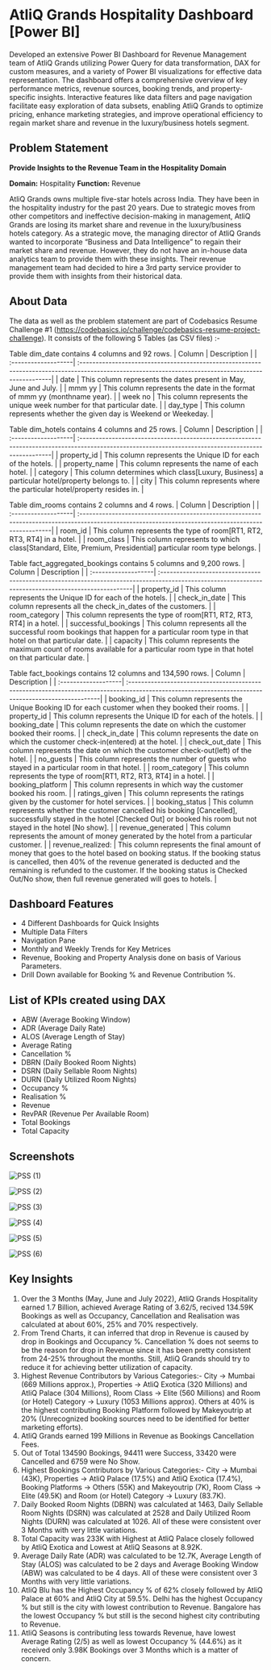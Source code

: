 # AtliQ Grands Hospitality Dashboard [Power BI]
Developed an extensive Power BI Dashboard for Revenue Management team of AtliQ Grands utilizing Power Query for data transformation, DAX for custom measures, and a variety of Power BI visualizations for effective data representation. The dashboard offers a comprehensive overview of key performance metrics, revenue sources, booking trends, and property-specific insights. Interactive features like data filters and page navigation facilitate easy exploration of data subsets, enabling AtliQ Grands to optimize pricing, enhance marketing strategies, and improve operational efficiency to regain market share and revenue in the luxury/business hotels segment.

## Problem Statement

**Provide Insights to the Revenue Team in the Hospitality Domain**

**Domain:**  Hospitality       **Function:** Revenue

AtliQ Grands owns multiple five-star hotels across India. They have been in the hospitality industry for the past 20 years. Due to strategic moves from other competitors and ineffective decision-making in management, AtliQ Grands are losing its market share and revenue in the luxury/business hotels category. As a strategic move, the managing director of AtliQ Grands wanted to incorporate “Business and Data Intelligence” to regain their market share and revenue. However, they do not have an in-house data analytics team to provide them with these insights.
Their revenue management team had decided to hire a 3rd party service provider to provide them with insights from their historical data.

## About Data

The data as well as the problem statement are part of Codebasics Resume Challenge #1 (https://codebasics.io/challenge/codebasics-resume-project-challenge). It consists of the following 5 Tables (as CSV files) :-

Table dim_date contains 4 columns and 92 rows.
| Column              | Description                                                                                                                                         |
| :-------------------| :---------------------------------------------------------------------------------------------------------------------------------------------------|
| date                | This column represents the dates present in May, June and July.                                                                                     |
| mmm yy              | This column represents the date in the format of mmm yy (monthname year).                                                                           |
| week no             | This column represents the unique week number for that particular date.                                                                             |
| day_type            | This column represents whether the given day is Weekend or Weekeday.                                                                                |

Table dim_hotels contains 4 columns and 25 rows.
| Column              | Description                                                                                                                                         |
| :-------------------| :---------------------------------------------------------------------------------------------------------------------------------------------------|
| property_id         | This column represents the Unique ID for each of the hotels.                                                                                        |
| property_name       | This column represents the name of each hotel.                                                                                                      |
| category            | This column determines which class[Luxury, Business] a particular hotel/property belongs to.                                                        | 
| city                | This column represents where the particular hotel/property resides in.                                                                              |

Table dim_rooms contains 2 columns and 4 rows.
| Column              | Description                                                                                                                                         |
| :-------------------| :---------------------------------------------------------------------------------------------------------------------------------------------------|
| room_id             | This column represents the type of room[RT1, RT2, RT3, RT4] in a hotel.                                                                             |
| room_class          | This column represents to which class[Standard, Elite, Premium, Presidential] particular room type belongs.                                         |

Table fact_aggregated_bookings contains 5 columns and 9,200 rows.
| Column              | Description                                                                                                                                         |
| :-------------------| :---------------------------------------------------------------------------------------------------------------------------------------------------|
| property_id         | This column represents the Unique ID for each of the hotels.                                                                                        |
| check_in_date       | This column represents all the check_in_dates of the customers.                                                                                     |
| room_category       | This column represents the type of room[RT1, RT2, RT3, RT4] in a hotel.                                                                             |
| successful_bookings | This column represents all the successful room bookings that happen for a particular room type in that hotel on that particular date.               |
| capacity            | This column represents the maximum count of rooms available for a particular room type in that hotel on that particular date.                       |


Table fact_bookings contains 12 columns and 134,590 rows.
| Column              | Description                                                                                                                                         |
| :-------------------| :---------------------------------------------------------------------------------------------------------------------------------------------------|
| booking_id          | This column represents the Unique Booking ID for each customer when they booked their rooms.                                                        | 
| property_id         | This column represents the Unique ID for each of the hotels.                                                                                        | 
| booking_date        | This column represents the date on which the customer booked their rooms.                                                                           | 
| check_in_date       | This column represents the date on which the customer check-in(entered) at the hotel.                                                               |
| check_out_date      | This column represents the date on which the customer check-out(left) of the hotel.                                                                 |
| no_guests           | This column represents the number of guests who stayed in a particular room in that hotel.                                                          |
| room_category       | This column represents the type of room[RT1, RT2, RT3, RT4] in a hotel.                                                                             |
| booking_platform    | This column represents in which way the customer booked his room.                                                                                   | 
| ratings_given       | This column represents the ratings given by the customer for hotel services.                                                                        | 
| booking_status      |  This column represents whether the customer cancelled his booking [Cancelled], successfully stayed in the hotel [Checked Out] or booked his room but not stayed in the hotel [No show].                                                                                                                                          | 
| revenue_generated   | This column represents the amount of money generated by the hotel from a particular customer.                                                       |
| revenue_realized:   | This column represents the final amount of money that goes to the hotel based on booking status. If the booking status is cancelled, then 40% of the revenue generated is deducted and the remaining is refunded to the customer. If the booking status is Checked Out/No show, then full revenue generated will goes to hotels. |

## Dashboard Features

- 4 Different Dashboards for Quick Insights
- Multiple Data Filters
- Navigation Pane
- Monthly and Weekly Trends for Key Metrices
- Revenue, Booking and Property Analysis done on basis of Various Parameters.
- Drill Down available for Booking % and Revenue Contribution %.

## List of KPIs created using DAX

- ABW (Average Booking Window)
- ADR (Average Daily Rate)
- ALOS (Average Length of Stay)
- Average Rating
- Cancellation %
- DBRN (Daily Booked Room Nights)
- DSRN (Daily Sellable Room Nights)
- DURN (Daily Utilized Room Nights)
- Occupancy %
- Realisation %
- Revenue
- RevPAR (Revenue Per Available Room)
- Total Bookings
- Total Capacity

## Screenshots

![PSS (1)](https://github.com/jarsheenkaur/Global-Super-Store-Sales-Dashboard/assets/152518497/560b9907-9d53-4d4b-a788-1ac9e32b1192)

![PSS (2)](https://github.com/jarsheenkaur/Global-Super-Store-Sales-Dashboard/assets/152518497/574cd1b8-5379-4908-9607-578ac1e39438)

![PSS (3)](https://github.com/jarsheenkaur/Global-Super-Store-Sales-Dashboard/assets/152518497/df5b1c34-38f8-4c99-9ec6-40bac3ae4299)

![PSS (4)](https://github.com/jarsheenkaur/Global-Super-Store-Sales-Dashboard/assets/152518497/5de5103e-d015-48b9-90f0-6f5ffa05d79d)

![PSS (5)](https://github.com/jarsheenkaur/Global-Super-Store-Sales-Dashboard/assets/152518497/be429a9f-2fb1-438a-b927-64f95c9cfbea)

![PSS (6)](https://github.com/jarsheenkaur/Global-Super-Store-Sales-Dashboard/assets/152518497/9b98ce90-ac79-4fd6-bd71-44c39edab543)

## Key Insights

1. Over the 3 Months (May, June and July 2022), AtliQ Grands Hospitality earned  1.7 Billion, achieved Average Rating of 3.62/5, recived 134.59K Bookings as well as Occupancy, Cancellation and Realisation was calculated at about 60%, 25% and 70% respectively.
2. From Trend Charts, it can inferred that drop in Revenue is caused by drop in Bookings and Occupancy %. Cancellation % does not seems to be the reason for drop in Revenue since it has been pretty consistent from 24-25% throughout the months. Still, AtliQ Grands should try to reduce it for achieving better utilization of capacity.
3. Highest Revenue Contributors by Various Categories:- City -> Mumbai (669 Millions approx.), Properties -> AtliQ Exotica (320 Millions) and AtliQ Palace (304 Millions), Room Class -> Elite (560 Millions) and Room (or Hotel) Category -> Luxury (1053 Millions approx). Others at 40% is the highest contributing Booking Platform followed by Makeyoutrip at 20% (Unrecognized booking sources need to be identified for better marketing efforts).
4. AtliQ Grands earned 199 Millions in Revenue as Bookings Cancellation Fees.
5. Out of Total 134590 Bookings, 94411 were Success, 33420 were Cancelled and 6759 were No Show.
6. Highest Bookings Contributors by Various Categories:- City -> Mumbai (43K), Properties -> AtliQ Palace (17.5%) and AtliQ Exotica (17.4%), Booking Platforms -> Others (55K) and Makeyoutrip (7K), Room Class -> Elite (49.5K) and Room (or Hotel) Category -> Luxury (83.7K).
7. Daily Booked Room Nights (DBRN) was calculated at 1463, Daily Sellable Room Nights (DSRN) was calculated at 2528 and Daily Utilized Room Nights (DURN) was calculated at 1026. All of these were consistent over 3 Months with very little variations.
8. Total Capacity was 233K with Highest at AtliQ Palace closely followed by AtliQ Exotica and Lowest at AtliQ Seasons at 8.92K. 
9. Average Daily Rate (ADR) was calculated to be 12.7K, Average Length of Stay (ALOS) was calculated to be 2 days and Average Booking Window (ABW) was calculated to be 4 days. All of these were consistent over 3 Months with very little variations.
10. AtliQ Blu has the Highest Occupancy % of 62% closely followed by AtliQ Palace at 60% and AtliQ City at 59.5%. Delhi has the highest Occupancy % but still is the city with lowest contribution to Revenue. Bangalore has the lowest Occupancy % but still is the second highest city contributing to Revenue.
11. AtliQ Seasons is contributing less towards Revenue, have lowest Average Rating (2/5) as well as lowest Occupancy % (44.6%) as it received only 3.98K Bookings over 3 Months  which is a matter of concern.
